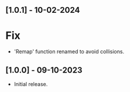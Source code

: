 ## [1.0.1] - 10-02-2024

# Fix
- 'Remap' function renamed to avoid collisions.

## [1.0.0] - 09-10-2023

- Initial release.